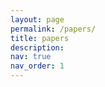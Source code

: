 ```yaml
---
layout: page
permalink: /papers/
title: papers
description: 
nav: true
nav_order: 1
---
```


<!-- _pages/publications.md -->
<!-- <div class="publications">

{% bibliography -f {{ site.scholar.bibliography }} %}

</div> -->
